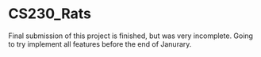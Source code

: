 # CS230_Rats

Final submission of this project is finished, but was very incomplete. 
Going to try implement all features before the end of Janurary.
